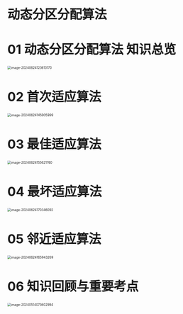 # 动态分区分配算法



# 01 动态分区分配算法 知识总览

<img src="https://cvp.oss-cn-shanghai.aliyuncs.com/picgo/202406241236283.png" alt="image-20240624123613170" style="zoom:50%;" />



# 02 首次适应算法

<img src="https://cvp.oss-cn-shanghai.aliyuncs.com/picgo/202406241459334.png" alt="image-20240624145905999" style="zoom:50%;" />



# 03 最佳适应算法

<img src="https://cvp.oss-cn-shanghai.aliyuncs.com/picgo/202406241556929.png" alt="image-20240624155621760" style="zoom:50%;" />



# 04 最坏适应算法

<img src="https://cvp.oss-cn-shanghai.aliyuncs.com/picgo/202406241703335.png" alt="image-20240624170346092" style="zoom:50%;" />



# 05 邻近适应算法

<img src="https://cvp.oss-cn-shanghai.aliyuncs.com/picgo/202406241659456.png" alt="image-20240624165943269" style="zoom:50%;" />



# 06 知识回顾与重要考点

<img src="https://cvp.oss-cn-shanghai.aliyuncs.com/picgo/202405140736122.png" alt="image-20240514073602994" style="zoom:50%;" />
